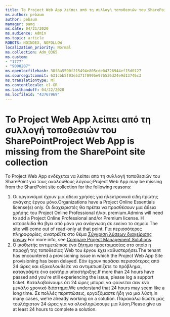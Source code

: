 ```yaml
---
title: Το Project Web App λείπει από τη συλλογή τοποθεσιών του SharePoint
ms.author: pebaum
author: pebaum
manager: pamg
ms.date: 04/21/2020
ms.audience: Admin
ms.topic: article
ROBOTS: NOINDEX, NOFOLLOW
localization_priority: Normal
ms.collection: Adm_O365
ms.custom:
- "1777"
- "9000207"
ms.openlocfilehash: 38f8a5590f215494e805cde04326944ef15d0127
ms.sourcegitcommit: 631cbb5f03e5371f0995e976536d24e9d13746c3
ms.translationtype: MT
ms.contentlocale: el-GR
ms.lasthandoff: 04/22/2020
ms.locfileid: "43767969"
---
```

# <a name="project-web-app-is-missing-from-the-sharepoint-site-collection"></a><span data-ttu-id="47a00-102">Το Project Web App λείπει από τη συλλογή τοποθεσιών του SharePoint</span><span class="sxs-lookup"><span data-stu-id="47a00-102">Project Web App is missing from the SharePoint site collection</span></span>

<span data-ttu-id="47a00-103">Το Project Web App ενδέχεται να λείπει από τη συλλογή τοποθεσιών του SharePoint για τους ακόλουθους λόγους:</span><span class="sxs-lookup"><span data-stu-id="47a00-103">Project Web App may be missing from the SharePoint site collection for the following reasons:</span></span>

1. <span data-ttu-id="47a00-104">Οι οργανισμοί έχουν μια άδεια χρήσης για ηλεκτρονικά είδη πρώτης ανάγκης έργου μόνο.</span><span class="sxs-lookup"><span data-stu-id="47a00-104">Organizations have a Project Online Essentials license(s) only.</span></span> <span data-ttu-id="47a00-105">Οι διαχειριστές θα πρέπει να προσθέσουν μια άδεια χρήσης του Project Online Professional ή/και premium.</span><span class="sxs-lookup"><span data-stu-id="47a00-105">Admins will need to add a Project Online Professional and/or Premium license.</span></span> <span data-ttu-id="47a00-106">Η ιστοσελίδα θα βγει από μόνο για ανάγνωση σε εκείνο το σημείο.</span><span class="sxs-lookup"><span data-stu-id="47a00-106">The site will come out of read-only at that point.</span></span> <span data-ttu-id="47a00-107">Για περισσότερες πληροφορίες, ανατρέξτε στο θέμα [Σύγκριση λύσεων διαχείρισης έργων](https://products.office.com/project/compare-microsoft-project-management-software?tab=1).</span><span class="sxs-lookup"><span data-stu-id="47a00-107">For more info, see [Compare Project Management Solutions](https://products.office.com/project/compare-microsoft-project-management-software?tab=1).</span></span>
2. <span data-ttu-id="47a00-108">Ο μισθωτής αντιμετώπισε ένα ζήτημα προετοιμασίας στο οποίο η παροχή της τοποθεσίας Web του έργου έχει καθυστερήσει.</span><span class="sxs-lookup"><span data-stu-id="47a00-108">The tenant has encountered a provisioning issue in which the Project Web App Site provisioning has been delayed.</span></span> <span data-ttu-id="47a00-109">Εάν έχουν περάσει περισσότερες από 24 ώρες και εξακολουθείτε να αντιμετωπίζετε το πρόβλημα, καταγράψτε ένα εισιτήριο υποστήριξης.</span><span class="sxs-lookup"><span data-stu-id="47a00-109">If more than 24 hours have passed and you're still experiencing the issue, please log a support ticket.</span></span> <span data-ttu-id="47a00-110">Καταλαβαίνουμε ότι 24 ώρες μπορεί να φαίνεται σαν ένα μεγάλο χρονικό διάστημα.</span><span class="sxs-lookup"><span data-stu-id="47a00-110">We understand that 24 hours may seem like a long time.</span></span> <span data-ttu-id="47a00-111">Σε πολλές περιπτώσεις, εργαζόμαστε ήδη για μια λύση.</span><span class="sxs-lookup"><span data-stu-id="47a00-111">In many cases, we're already working on a solution.</span></span> <span data-ttu-id="47a00-112">Παρακαλώ δώστε μας τουλάχιστον 24 ώρες για να ολοκληρώσουμε μια λύση.</span><span class="sxs-lookup"><span data-stu-id="47a00-112">Please give us at least 24 hours to complete a solution.</span></span>
